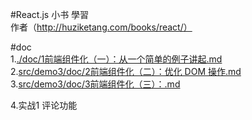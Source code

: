 #React.js 小书 學習  
作者（http://huziketang.com/books/react/）

#doc  
 1.[./doc/1前端组件化（一）：从一个简单的例子讲起.md](./doc/1前端组件化（一）：从一个简单的例子讲起.md)    
 2.<a href="./doc/2前端组件化（二）：优化 DOM 操作.md">src/demo3/doc/2前端组件化（二）：优化 DOM 操作.md</a>  
 3.<a href='./doc/3前端组件化（三）：抽象出公共组件类1.md'>src/demo3/doc/3前端组件化（三）：.md</a>
 
 4.实战1 评论功能